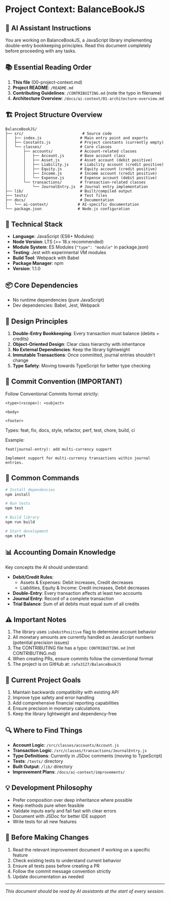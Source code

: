# Project Context: BalanceBookJS

## 🎯 AI Assistant Instructions
You are working on BalanceBookJS, a JavaScript library implementing double-entry bookkeeping principles. Read this document completely before proceeding with any tasks.

## 📚 Essential Reading Order
1. **This file** (00-project-context.md)
2. **Project README**: `/README.md`
3. **Contributing Guidelines**: `/CONTRIBUITING.md` (note the typo in filename)
4. **Architecture Overview**: `/docs/ai-context/01-architecture-overview.md`

## 🏗️ Project Structure Overview

```
BalanceBookJS/
├── src/                          # Source code
│   ├── index.js                 # Main entry point and exports
│   ├── Constants.js             # Project constants (currently empty)
│   └── classes/                 # Core classes
│       ├── accounts/            # Account-related classes
│       │   ├── Account.js       # Base account class
│       │   ├── Asset.js         # Asset account (debit positive)
│       │   ├── Liability.js     # Liability account (credit positive)
│       │   ├── Equity.js        # Equity account (credit positive)
│       │   ├── Income.js        # Income account (credit positive)
│       │   └── Expense.js       # Expense account (debit positive)
│       └── transactions/        # Transaction-related classes
│           └── JournalEntry.js  # Journal entry implementation
├── lib/                         # Built/compiled output
├── tests/                       # Test files
├── docs/                        # Documentation
│   └── ai-context/             # AI-specific documentation
└── package.json                # Node.js configuration
```

## 🔧 Technical Stack
- **Language**: JavaScript (ES6+ Modules)
- **Node Version**: LTS (>= 18.x recommended)
- **Module System**: ES Modules (`"type": "module"` in package.json)
- **Testing**: Jest with experimental VM modules
- **Build Tool**: Webpack with Babel
- **Package Manager**: npm
- **Version**: 1.1.0

## 📦 Core Dependencies
- No runtime dependencies (pure JavaScript)
- Dev dependencies: Babel, Jest, Webpack

## 🎨 Design Principles
1. **Double-Entry Bookkeeping**: Every transaction must balance (debits = credits)
2. **Object-Oriented Design**: Clear class hierarchy with inheritance
3. **No External Dependencies**: Keep the library lightweight
4. **Immutable Transactions**: Once committed, journal entries shouldn't change
5. **Type Safety**: Moving towards TypeScript for better type checking

## 📝 Commit Convention (IMPORTANT)
Follow Conventional Commits format strictly:
```
<type>(<scope>): <subject>

<body>

<footer>
```

Types: feat, fix, docs, style, refactor, perf, test, chore, build, ci

Example:
```
feat(journal-entry): add multi-currency support

Implement support for multi-currency transactions within journal entries.
```

## 🚀 Common Commands
```bash
# Install dependencies
npm install

# Run tests
npm test

# Build library
npm run build

# Start development
npm start
```

## 📊 Accounting Domain Knowledge
Key concepts the AI should understand:
- **Debit/Credit Rules**:
  - Assets & Expenses: Debit increases, Credit decreases
  - Liabilities, Equity & Income: Credit increases, Debit decreases
- **Double-Entry**: Every transaction affects at least two accounts
- **Journal Entry**: Record of a complete transaction
- **Trial Balance**: Sum of all debits must equal sum of all credits

## ⚠️ Important Notes
1. The library uses `isDebitPositive` flag to determine account behavior
2. All monetary amounts are currently handled as JavaScript numbers (potential precision issues)
3. The CONTRIBUTING file has a typo: `CONTRIBUITING.md` (not CONTRIBUTING.md)
4. When creating PRs, ensure commits follow the conventional format
5. The project is on GitHub at: `rafa3127/BalanceBookJS`

## 🎯 Current Project Goals
1. Maintain backwards compatibility with existing API
2. Improve type safety and error handling
3. Add comprehensive financial reporting capabilities
4. Ensure precision in monetary calculations
5. Keep the library lightweight and dependency-free

## 🔍 Where to Find Things
- **Account Logic**: `/src/classes/accounts/Account.js`
- **Transaction Logic**: `/src/classes/transactions/JournalEntry.js`
- **Type Definitions**: Currently in JSDoc comments (moving to TypeScript)
- **Tests**: `/tests/` directory
- **Built Output**: `/lib/` directory
- **Improvement Plans**: `/docs/ai-context/improvements/`

## 💡 Development Philosophy
- Prefer composition over deep inheritance where possible
- Keep methods pure when feasible
- Validate inputs early and fail fast with clear errors
- Document with JSDoc for better IDE support
- Write tests for all new features

## 🚦 Before Making Changes
1. Read the relevant improvement document if working on a specific feature
2. Check existing tests to understand current behavior
3. Ensure all tests pass before creating a PR
4. Follow the commit message convention strictly
5. Update documentation as needed

---
*This document should be read by AI assistants at the start of every session.*
